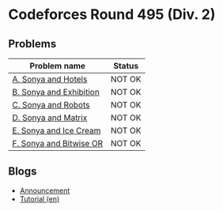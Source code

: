 # Codeforces Round 495 (Div. 2)

## Problems

|Problem name|Status|
|------------|---------|
| [A. Sonya and Hotels](problems/A._Sonya_and_Hotels.md)|NOT OK|
| [B. Sonya and Exhibition](problems/B._Sonya_and_Exhibition.md)|NOT OK|
| [C. Sonya and Robots](problems/C._Sonya_and_Robots.md)|NOT OK|
| [D. Sonya and Matrix](problems/D._Sonya_and_Matrix.md)|NOT OK|
| [E. Sonya and Ice Cream](problems/E._Sonya_and_Ice_Cream.md)|NOT OK|
| [F. Sonya and Bitwise OR](problems/F._Sonya_and_Bitwise_OR.md)|NOT OK|
## Blogs

- [Announcement](blogs/Announcement.md)
- [Tutorial (en)](blogs/Tutorial_(en).md)
